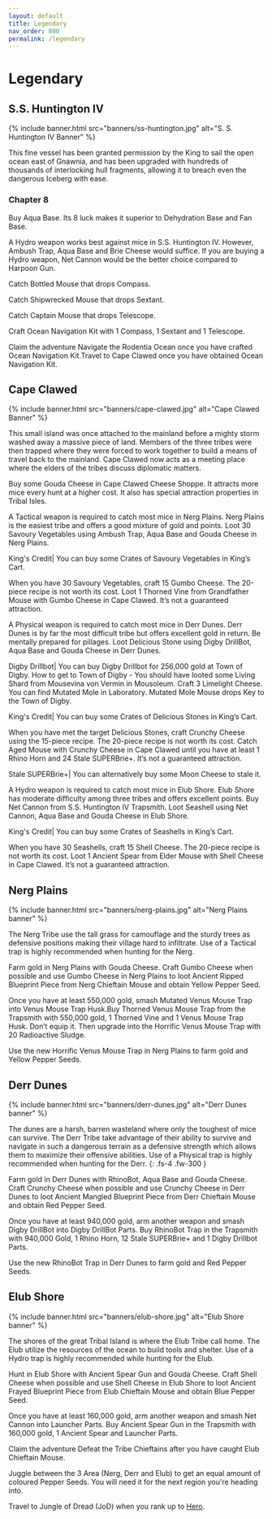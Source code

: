 ```yaml
---
layout: default
title: Legendary
nav_order: 800
permalink: /legendary
---
```


# Legendary

## S.S. Huntington IV

{% include banner.html src="banners/ss-huntington.jpg" alt="S. S. Huntington IV Banner" %}

This fine vessel has been granted permission by the King to sail the open ocean east of Gnawnia, and has been upgraded with hundreds of thousands of interlocking hull fragments, allowing it to breach even the dangerous Iceberg with ease.

### Chapter 8

Buy Aqua Base. Its 8 luck makes it superior to Dehydration Base and Fan Base.

A Hydro weapon works best against mice in S.S. Huntington IV. However, Ambush Trap, Aqua Base and Brie Cheese would suffice. If you are buying a Hydro weapon, Net Cannon would be the better choice compared to Harpoon Gun.

Catch Bottled Mouse that drops Compass.

Catch Shipwrecked Mouse that drops Sextant.

Catch Captain Mouse that drops Telescope.

Craft Ocean Navigation Kit with 1 Compass, 1 Sextant and 1 Telescope.

Claim the adventure Navigate the Rodentia Ocean once you have crafted Ocean Navigation Kit.Travel to Cape Clawed once you have obtained Ocean Navigation Kit.

## Cape Clawed

{% include banner.html src="banners/cape-clawed.jpg" alt="Cape Clawed Banner" %}

This small island was once attached to the mainland before a mighty storm washed away a massive piece of land. Members of the three tribes were then trapped where they were forced to work together to build a means of travel back to the mainland. Cape Clawed now acts as a meeting place where the elders of the tribes discuss diplomatic matters.

Buy some Gouda Cheese in Cape Clawed Cheese Shoppe. It attracts more mice every hunt at a higher cost. It also has special attraction properties in Tribal Isles.

A Tactical weapon is required to catch most mice in Nerg Plains. Nerg Plains is the easiest tribe and offers a good mixture of gold and points. Loot 30 Savoury Vegetables using Ambush Trap, Aqua Base and Gouda Cheese in Nerg Plains.

King's Credit| You can buy some Crates of Savoury Vegetables in King’s Cart.

When you have 30 Savoury Vegetables, craft 15 Gumbo Cheese. The 20-piece recipe is not worth its cost. Loot 1 Thorned Vine from Grandfather Mouse with Gumbo Cheese in Cape Clawed. It’s not a guaranteed attraction.

A Physical weapon is required to catch most mice in Derr Dunes. Derr Dunes is by far the most difficult tribe but offers excellent gold in return. Be mentally prepared for pillages. Loot Delicious Stone using Digby DrillBot, Aqua Base and Gouda Cheese in Derr Dunes.

Digby Drillbot| You can buy Digby Drillbot for 256,000 gold at Town of Digby.                          How to get to Town of Digby - You should have looted some Living Shard from Mousevina von Vermin in Mousoleum. Craft 3 Limelight Cheese. You can find Mutated Mole in Laboratory. Mutated Mole Mouse drops Key to the Town of Digby.

King's Credit| You can buy some Crates of Delicious Stones in King’s Cart.

When you have met the target Delicious Stones, craft Crunchy Cheese using the 15-piece recipe. The 20-piece recipe is not worth its cost. Catch Aged Mouse with Crunchy Cheese in Cape Clawed until you have at least 1 Rhino Horn and 24 Stale SUPERBrie+. It’s not a guaranteed attraction.

Stale SUPERBrie+| You can alternatively buy some Moon Cheese to stale it.

A Hydro weapon is required to catch most mice in Elub Shore. Elub Shore has moderate difficulty among three tribes and offers excellent points. Buy Net Cannon from S.S. Huntington IV Trapsmith. Loot Seashell using Net Cannon, Aqua Base and Gouda Cheese in Elub Shore.

King's Credit| You can buy some Crates of Seashells in King’s Cart.

When you have 30 Seashells, craft 15 Shell Cheese. The 20-piece recipe is not worth its cost.
Loot 1 Ancient Spear from Elder Mouse with Shell Cheese in Cape Clawed. It’s not a guaranteed attraction.

## Nerg Plains

{% include banner.html src="banners/nerg-plains.jpg" alt="Nerg Plains banner" %}

The Nerg Tribe use the tall grass for camouflage and the sturdy trees as defensive positions making their village hard to infiltrate. Use of a Tactical trap is highly recommended when hunting for the Nerg.

Farm gold in Nerg Plains with Gouda Cheese. Craft Gumbo Cheese when possible and use Gumbo Cheese in Nerg Plains to loot Ancient Ripped Blueprint Piece from Nerg Chieftain Mouse and obtain Yellow Pepper Seed.

Once you have at least 550,000 gold, smash Mutated Venus Mouse Trap into Venus Mouse Trap Husk.Buy Thorned Venus Mouse Trap from the Trapsmith with 550,000 gold, 1 Thorned Vine and 1 Venus Mouse Trap Husk. Don’t equip it. Then upgrade into the Horrific Venus Mouse Trap with 20 Radioactive Sludge.

Use the new Horrific Venus Mouse Trap in Nerg Plains to farm gold and Yellow Pepper Seeds.

## Derr Dunes

{% include banner.html src="banners/derr-dunes.jpg" alt="Derr Dunes banner" %}

The dunes are a harsh, barren wasteland where only the toughest of mice can survive. The Derr Tribe take advantage of their ability to survive and navigate in such a dangerous terrain as a defensive strength which allows them to maximize their offensive abilities. Use of a Physical trap is highly recommended when hunting for the Derr.
{: .fs-4 .fw-300 }

Farm gold in Derr Dunes with RhinoBot, Aqua Base and Gouda Cheese. Craft Crunchy Cheese when possible and use Crunchy Cheese in Derr Dunes to loot Ancient Mangled Blueprint Piece from Derr Chieftain Mouse and obtain Red Pepper Seed.

Once you have at least 940,000 gold, arm another weapon and smash Digby DrillBot into Digby DrillBot Parts. Buy RhinoBot Trap in the Trapsmith with 940,000 Gold, 1 Rhino Horn, 12 Stale SUPERBrie+ and 1 Digby Drillbot Parts.

Use the new RhinoBot Trap in Derr Dunes to farm gold and Red Pepper Seeds.

## Elub Shore

{% include banner.html src="banners/elub-shore.jpg" alt="Elub Shore banner" %}

The shores of the great Tribal Island is where the Elub Tribe call home. The Elub utilize the resources of the ocean to build tools and shelter. Use of a Hydro trap is highly recommended while hunting for the Elub.

Hunt in Elub Shore with Ancient Spear Gun and Gouda Cheese. Craft Shell Cheese when possible and use Shell Cheese in Elub Shore to loot Ancient Frayed Blueprint Piece from Elub Chieftain Mouse and obtain Blue Pepper Seed.

Once you have at least 160,000 gold, arm another weapon and smash Net Cannon into Launcher Parts. Buy Ancient Spear Gun in the Trapsmith with 160,000 gold, 1 Ancient Spear and Launcher Parts.

Claim the adventure Defeat the Tribe Chieftains after you have caught Elub Chieftain Mouse.

Juggle between the 3 Area (Nerg, Derr and Elub) to get an equal amount of coloured Pepper Seeds. You will need it for the next region you're heading into.

Travel to Jungle of Dread (JoD) when you rank up to [Hero](/legendary-to-knight/hero).
